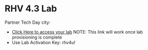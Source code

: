 # RHV 4.3 Lab

Partner Tech Day city: <City>
- [Click Here to access your lab](https://bit.ly/2ycOads)
    NOTE: This link will work once lab provisioning is complete
- Use Lab Activation Key: rhv4u!

